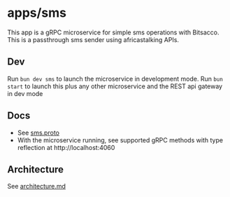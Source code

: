 # apps/sms

This app is a gRPC microservice for simple sms operations with Bitsacco.
This is a passthrough sms sender using africastalking APIs.

## Dev

Run `bun dev sms` to launch the microservice in development mode.
Run `bun start` to launch this plus any other microservice and the REST api gateway in dev mode

## Docs

- See [sms.proto](https://github.com/bitsacco/os/blob/main/proto/sms.proto)
- With the microservice running, see supported gRPC methods with type reflection at http://localhost:4060

## Architecture

See [architecture.md](https://github.com/bitsacco/os/blob/main/docs/architecture.md)
